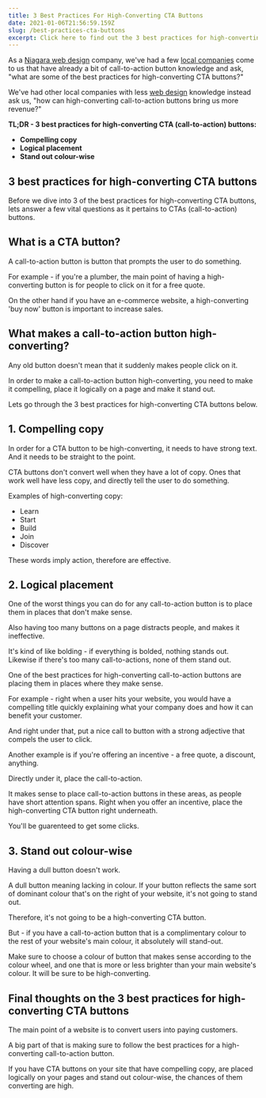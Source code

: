 ```yaml
---
title: 3 Best Practices For High-Converting CTA Buttons
date: 2021-01-06T21:56:59.159Z
slug: /best-practices-cta-buttons
excerpt: Click here to find out the 3 best practices for high-converting CTA buttons.
---
```

As a [Niagara web design](https://infused.agency/) company, we've had a few [local companies](https://infused.agency/kd-flowers) come to us that have already a bit of call-to-action button knowledge and ask, "what are some of the best practices for high-converting CTA buttons?"

We've had other local companies with less [web design](/websites) knowledge instead ask us, "how can high-converting call-to-action buttons bring us more revenue?"

**TL;DR - 3 best practices for high-converting CTA (call-to-action) buttons:**

* **Compelling copy**
* **Logical placement**
* **Stand out colour-wise**

## 3 best practices for high-converting CTA buttons

Before we dive into 3 of the best practices for high-converting CTA buttons, lets answer a few vital questions as it pertains to CTAs (call-to-action) buttons.

## What is a CTA button?

A call-to-action button is button that prompts the user to do something.

For example - if you're a plumber, the main point of having a high-converting button is for people to click on it for a free quote. 

On the other hand if you have an e-commerce website, a high-converting 'buy now' button is important to increase sales.

## What makes a call-to-action button high-converting?

Any old button doesn't mean that it suddenly makes people click on it.

In order to make a call-to-action button high-converting, you need to make it compelling, place it logically on a page and make it stand out.

Lets go through the 3 best practices for high-converting CTA buttons below.

## 1. Compelling copy

In order for a CTA button to be high-converting, it needs to have strong text. And it needs to be straight to the point.

CTA buttons don't convert well when they have a lot of copy. Ones that work well have less copy, and directly tell the user to do something.

Examples of high-converting copy:

* Learn
* Start
* Build
* Join
* Discover

These words imply action, therefore are effective.

## 2. Logical placement

One of the worst things you can do for any call-to-action button is to place them in places that don't make sense.

Also having too many buttons on a page distracts people, and makes it ineffective.

It's kind of like bolding - if everything is bolded, nothing stands out. Likewise if there's too many call-to-actions, none of them stand out.

One of the best practices for high-converting call-to-action buttons are placing them in places where they make sense.

For example - right when a user hits your website, you would have a compelling title quickly explaining what your company does and how it can benefit your customer.

And right under that, put a nice call to button with a strong adjective that compels the user to click.

Another example is if you're offering an incentive - a free quote, a discount, anything.

Directly under it, place the call-to-action.

It makes sense to place call-to-action buttons in these areas, as people have short attention spans. Right when you offer an incentive, place the high-converting CTA button right underneath.

You'll be guarenteed to get some clicks.

## 3. Stand out colour-wise

Having a dull button doesn't work.

A dull button meaning lacking in colour. If your button reflects the same sort of dominant colour that's on the right of your website, it's not going to stand out.

Therefore, it's not going to be a high-converting CTA button.

But - if you have a call-to-action button that is a complimentary colour to the rest of your website's main colour, it absolutely will stand-out.

Make sure to choose a colour of button that makes sense according to the colour wheel, and one that is more or less brighter than your main website's colour. It will be sure to be high-converting.

## Final thoughts on the 3 best practices for high-converting CTA buttons

The main point of a website is to convert users into paying customers.

A big part of that is making sure to follow the best practices for a high-converting call-to-action button. 

If you have CTA buttons on your site that have compelling copy, are placed logically on your pages and stand out colour-wise, the chances of them converting are high.